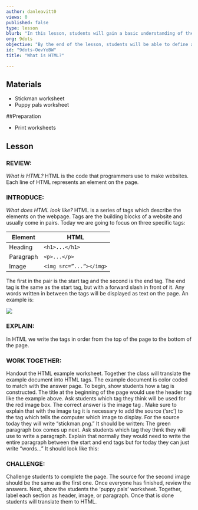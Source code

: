 ```yaml
---
author: danleavitt0
views: 0
published: false
type: lesson
blurb: "In this lesson, students will gain a basic understanding of the image, paragraph, and heading HTML elements."
org: 9dots
objective: "By the end of the lesson, students will be able to define an HTML tag, understand how to implement HTML tags in coding, and translate and example website into HTML tags."
id: "9dots-OevYoBW"
title: "What is HTML?"

---
```


## Materials

- Stickman worksheet
- Puppy pals worksheet

##Preparation

- Print worksheets

## Lesson

### REVIEW:
_What is HTML?_
HTML is the code that programmers use to make websites. Each line of HTML represents an element on the page. 

### INTRODUCE:
_What does HTML look like?_
HTML is a series of tags which describe the elements on the webpage. Tags are the building blocks of a website and usually come in pairs. Today we are going to focus on three specific tags:

Element | HTML
-|-
Heading | ```<h1>...</h1>```
Paragraph | ```<p>...</p>```
Image | ```<img src=”...”></img>```


The first in the pair is the start tag and the second is the end tag.  The end tag is the same as the start tag, but with a forward slash in front of it.  Any words written in between the tags will be displayed as text on the page. An example is:	

![](http://uploads.9dots.io/OfUXVZ7_md.jpg) 

### EXPLAIN:
In HTML we write the tags in order from the top of the page to the bottom of the page.

### WORK TOGETHER:
Handout the HTML example worksheet. Together the class will translate the example document into HTML tags. The example document is color coded to match with the answer page. To begin, show students how a tag is constructed. The title at the beginning of the page would use the header tag like the example above. Ask students which tag they think will be used for the red image box. The correct answer is the image tag <img>. Make sure to explain that with the image tag it is necessary to add the source (‘src’) to the tag which tells the computer which image to display. For the source today they will write “stickman.png.” It should be written:
The green paragraph box comes up next. Ask students which tag they think they will use to write a paragraph. Explain that normally they would need to write the entire paragraph between the start and end tags but for today they can just write “words...” It should look like this:

### CHALLENGE:
Challenge students to complete the page. The source for the second image should be the same as the first one. Once everyone has finished, review the answers. Next, show the students the ‘puppy pals’ worksheet. Together, label each section as header, image, or paragraph. Once that is done students will translate them to HTML.

